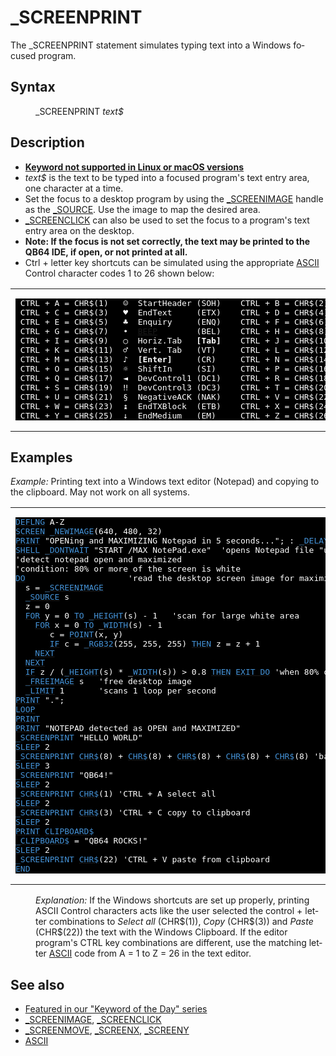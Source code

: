 <style>pre.codeide, pre.outputfixed, .outputcrt0 { background-color: #000 !important; color: #FFF !important; }</style><!DOCTYPE html>
<html class="client-nojs" dir="ltr" lang="en">
<head>
<title>_SCREENPRINT - QB64 Phoenix Edition Wiki</title>
</head>
<body class="mediawiki ltr sitedir-ltr mw-hide-empty-elt ns-0 ns-subject page-SCREENPRINT rootpage-SCREENPRINT skin-vector action-view skin-vector-legacy vector-feature-language-in-header-enabled vector-feature-language-in-main-page-header-disabled vector-feature-language-alert-in-sidebar-disabled vector-feature-sticky-header-disabled vector-feature-sticky-header-edit-disabled vector-feature-table-of-contents-disabled vector-feature-visual-enhancement-next-disabled">
<div class="mw-body" id="content" role="main">
<a id="top"></a>
<h1 class="firstHeading mw-first-heading" id="firstHeading">_SCREENPRINT</h1>
<div class="vector-body" id="bodyContent">
<div class="mw-body-content mw-content-ltr" dir="ltr" id="mw-content-text" lang="en"><div class="mw-parser-output"><p>The <a class="mw-selflink selflink">_SCREENPRINT</a> statement simulates typing text into a Windows focused program.
</p>
<h2><span class="mw-headline" id="Syntax">Syntax</span></h2>
<dl><dd><a class="mw-selflink selflink">_SCREENPRINT</a> <i>text$</i></dd></dl>
<p>
</p>
<h2><span class="mw-headline" id="Description">Description</span></h2>
<ul><li><b><a href="Keywords_currently_not_supported_by_QB64#Keywords_not_supported_in_Linux_or_macOS_versions" title="Keywords currently not supported by QB64">Keyword not supported in Linux or macOS versions</a></b></li>
<li><i>text$</i> is the text to be typed into a focused program's text entry area, one character at a time.</li>
<li>Set the focus to a desktop program by using the <a href="SCREENIMAGE" title="SCREENIMAGE">_SCREENIMAGE</a> handle as the <a href="SOURCE" title="SOURCE">_SOURCE</a>. Use the image to map the desired area.</li>
<li><a href="SCREENCLICK" title="SCREENCLICK">_SCREENCLICK</a> can also be used to set the focus to a program's text entry area on the desktop.</li>
<li><b>Note: If the focus is not set correctly, the text may be printed to the QB64 IDE, if open, or not printed at all.</b></li>
<li>Ctrl + letter key shortcuts can be simulated using the appropriate <a href="ASCII" title="ASCII">ASCII</a> Control character codes 1 to 26 shown below:</li></ul>
<table cellpadding="5px" width="100%">
<tbody><tr>
<td><pre class="outputfixed"> CTRL + A = CHR$(1)   ☺  StartHeader (SOH)    CTRL + B = CHR$(2)   ☻  StartText         (STX)
 CTRL + C = CHR$(3)   ♥  EndText     (ETX)    CTRL + D = CHR$(4)   ♦  EndOfTransmit     (EOT)
 CTRL + E = CHR$(5)   ♣  Enquiry     (ENQ)    CTRL + F = CHR$(6)   ♠  Acknowledge       (ACK)
 CTRL + G = CHR$(7)   •  <a href="BEEP" title="BEEP">BEEP</a>        (BEL)    CTRL + H = CHR$(8)   ◘  <b>[Backspace]</b>       (BS)
 CTRL + I = CHR$(9)   ○  Horiz.Tab   <b>[Tab]</b>    CTRL + J = CHR$(10)  ◙  LineFeed(printer) (LF)
 CTRL + K = CHR$(11)  ♂  Vert. Tab   (VT)     CTRL + L = CHR$(12)  ♀  FormFeed(printer) (FF)
 CTRL + M = CHR$(13)  ♪  <b>[Enter]</b>     (CR)     CTRL + N = CHR$(14)  ♫  ShiftOut          (SO)
 CTRL + O = CHR$(15)  ☼  ShiftIn     (SI)     CTRL + P = CHR$(16)  ►  DataLinkEscape    (DLE)
 CTRL + Q = CHR$(17)  ◄  DevControl1 (DC1)    CTRL + R = CHR$(18)  ↕  DeviceControl2    (DC2)
 CTRL + S = CHR$(19)  ‼  DevControl3 (DC3)    CTRL + T = CHR$(20)  ¶  DeviceControl4    (DC4)
 CTRL + U = CHR$(21)  §  NegativeACK (NAK)    CTRL + V = CHR$(22)  ▬  Synchronous Idle  (SYN)
 CTRL + W = CHR$(23)  ↨  EndTXBlock  (ETB)    CTRL + X = CHR$(24)  ↑  Cancel            (CAN)
 CTRL + Y = CHR$(25)  ↓  EndMedium   (EM)     CTRL + Z = CHR$(26)  →  End Of File(SUB)  (EOF)
</pre>
</td></tr></tbody></table>
<p>
</p>
<h2><span class="mw-headline" id="Examples">Examples</span></h2>
<p><i>Example:</i> Printing text into a Windows text editor (Notepad) and copying to the clipboard. May not work on all systems.
</p>
<table cellpadding="15px" width="100%">
<tbody><tr>
<td><pre class="codeide"><a href="DEFLNG" title="DEFLNG"><span style="color:#4593D8;">DEFLNG</span></a> A-Z
<a href="SCREEN" title="SCREEN"><span style="color:#4593D8;">SCREEN</span></a> <a href="NEWIMAGE" title="NEWIMAGE"><span style="color:#4593D8;">_NEWIMAGE</span></a>(640, 480, 32)
<a href="PRINT" title="PRINT"><span style="color:#4593D8;">PRINT</span></a> "OPENing and MAXIMIZING Notepad in 5 seconds..."; : <a href="DELAY" title="DELAY"><span style="color:#4593D8;">_DELAY</span></a> 5
<a href="SHELL" title="SHELL"><span style="color:#4593D8;">SHELL</span></a> <a href="DONTWAIT" title="DONTWAIT"><span style="color:#4593D8;">_DONTWAIT</span></a> "START /MAX NotePad.exe"  'opens Notepad file "untitled.txt"
'detect notepad open and maximized
'condition: 80% or more of the screen is white
<a class="mw-redirect" href="DO" title="DO"><span style="color:#4593D8;">DO</span></a>                     'read the desktop screen image for maximized window
  s = <a href="SCREENIMAGE" title="SCREENIMAGE"><span style="color:#4593D8;">_SCREENIMAGE</span></a>
  <a href="SOURCE" title="SOURCE"><span style="color:#4593D8;">_SOURCE</span></a> s
  z = 0
  <a href="FOR...NEXT" title="FOR...NEXT"><span style="color:#4593D8;">FOR</span></a> y = 0 <a href="TO" title="TO"><span style="color:#4593D8;">TO</span></a> <a href="HEIGHT" title="HEIGHT"><span style="color:#4593D8;">_HEIGHT</span></a>(s) - 1   'scan for large white area
    <a href="FOR...NEXT" title="FOR...NEXT"><span style="color:#4593D8;">FOR</span></a> x = 0 <a href="TO" title="TO"><span style="color:#4593D8;">TO</span></a> _<a href="WIDTH" title="WIDTH"><span style="color:#4593D8;">WIDTH</span></a>(s) - 1
       c = <a href="POINT" title="POINT"><span style="color:#4593D8;">POINT</span></a>(x, y)
       <a class="mw-redirect" href="IF" title="IF"><span style="color:#4593D8;">IF</span></a> c = <a href="RGB32" title="RGB32"><span style="color:#4593D8;">_RGB32</span></a>(255, 255, 255) <a href="THEN" title="THEN"><span style="color:#4593D8;">THEN</span></a> z = z + 1
    <a href="NEXT" title="NEXT"><span style="color:#4593D8;">NEXT</span></a>
  <a href="NEXT" title="NEXT"><span style="color:#4593D8;">NEXT</span></a>
  <a class="mw-redirect" href="IF" title="IF"><span style="color:#4593D8;">IF</span></a> z / (<a href="HEIGHT" title="HEIGHT"><span style="color:#4593D8;">_HEIGHT</span></a>(s) * _<a href="WIDTH" title="WIDTH"><span style="color:#4593D8;">WIDTH</span></a>(s)) &gt; 0.8 <a href="THEN" title="THEN"><span style="color:#4593D8;">THEN</span></a> <a href="EXIT_DO" title="EXIT DO"><span style="color:#4593D8;">EXIT DO</span></a> 'when 80% of screen is white
  <a href="FREEIMAGE" title="FREEIMAGE"><span style="color:#4593D8;">_FREEIMAGE</span></a> s   'free desktop image
  <a href="LIMIT" title="LIMIT"><span style="color:#4593D8;">_LIMIT</span></a> 1       'scans 1 loop per second
<a href="PRINT" title="PRINT"><span style="color:#4593D8;">PRINT</span></a> ".";
<a href="LOOP" title="LOOP"><span style="color:#4593D8;">LOOP</span></a>
<a href="PRINT" title="PRINT"><span style="color:#4593D8;">PRINT</span></a>
<a href="PRINT" title="PRINT"><span style="color:#4593D8;">PRINT</span></a> "NOTEPAD detected as OPEN and MAXIMIZED"
<a class="mw-selflink selflink"><span style="color:#4593D8;">_SCREENPRINT</span></a> "HELLO WORLD"
<a href="SLEEP" title="SLEEP"><span style="color:#4593D8;">SLEEP</span></a> 2
<a class="mw-selflink selflink"><span style="color:#4593D8;">_SCREENPRINT</span></a> <a href="CHR$" title="CHR$"><span style="color:#4593D8;">CHR$</span></a>(8) + <a href="CHR$" title="CHR$"><span style="color:#4593D8;">CHR$</span></a>(8) + <a href="CHR$" title="CHR$"><span style="color:#4593D8;">CHR$</span></a>(8) + <a href="CHR$" title="CHR$"><span style="color:#4593D8;">CHR$</span></a>(8) + <a href="CHR$" title="CHR$"><span style="color:#4593D8;">CHR$</span></a>(8) 'backspace 5 characters
<a href="SLEEP" title="SLEEP"><span style="color:#4593D8;">SLEEP</span></a> 3
<a class="mw-selflink selflink"><span style="color:#4593D8;">_SCREENPRINT</span></a> "QB64!"
<a href="SLEEP" title="SLEEP"><span style="color:#4593D8;">SLEEP</span></a> 2
<a class="mw-selflink selflink"><span style="color:#4593D8;">_SCREENPRINT</span></a> <a href="CHR$" title="CHR$"><span style="color:#4593D8;">CHR$</span></a>(1) 'CTRL + A select all
<a href="SLEEP" title="SLEEP"><span style="color:#4593D8;">SLEEP</span></a> 2
<a class="mw-selflink selflink"><span style="color:#4593D8;">_SCREENPRINT</span></a> <a href="CHR$" title="CHR$"><span style="color:#4593D8;">CHR$</span></a>(3) 'CTRL + C copy to clipboard
<a href="SLEEP" title="SLEEP"><span style="color:#4593D8;">SLEEP</span></a> 2
<a href="PRINT" title="PRINT"><span style="color:#4593D8;">PRINT</span></a> <a href="CLIPBOARD$_(function)" title="CLIPBOARD$ (function)"><span style="color:#4593D8;">CLIPBOARD$</span></a>
<a href="CLIPBOARD$" title="CLIPBOARD$"><span style="color:#4593D8;">_CLIPBOARD$</span></a> = "QB64 ROCKS!"
<a href="SLEEP" title="SLEEP"><span style="color:#4593D8;">SLEEP</span></a> 2
<a class="mw-selflink selflink"><span style="color:#4593D8;">_SCREENPRINT</span></a> <a href="CHR$" title="CHR$"><span style="color:#4593D8;">CHR$</span></a>(22) 'CTRL + V paste from clipboard
<a href="END" title="END"><span style="color:#4593D8;">END</span></a>
</pre>
</td></tr></tbody></table>
<dl><dd><i>Explanation:</i> If the Windows shortcuts are set up properly, printing ASCII Control characters acts like the user selected the control + letter combinations to <i>Select all</i> (CHR$(1)), <i>Copy</i> (CHR$(3)) and <i>Paste</i> (CHR$(22)) the text with the Windows Clipboard. If the editor program's CTRL key combinations are different, use the matching letter <a href="ASCII" title="ASCII">ASCII</a> code from A = 1 to Z = 26 in the text editor.</dd></dl>
<p>
</p>
<h2><span class="mw-headline" id="See_also">See also</span></h2>
<ul><li><a class="external text" href="https://qb64phoenix.com/forum/showthread.php?tid=1252" rel="nofollow">Featured in our "Keyword of the Day" series</a></li>
<li><a href="SCREENIMAGE" title="SCREENIMAGE">_SCREENIMAGE</a>, <a href="SCREENCLICK" title="SCREENCLICK">_SCREENCLICK</a></li>
<li><a href="SCREENMOVE" title="SCREENMOVE">_SCREENMOVE</a>, <a href="SCREENX" title="SCREENX">_SCREENX</a>, <a href="SCREENY" title="SCREENY">_SCREENY</a></li>
<li><a href="ASCII" title="ASCII">ASCII</a></li></ul>
<p>
</p>
<!-- 
NewPP limit report
Cached time: 20240715062443
Cache expiry: 86400
Reduced expiry: false
Complications: [show‐toc]
CPU time usage: 0.050 seconds
Real time usage: 0.078 seconds
Preprocessor visited node count: 438/1000000
Post‐expand include size: 3912/2097152 bytes
Template argument size: 725/2097152 bytes
Highest expansion depth: 3/100
Expensive parser function count: 0/100
Unstrip recursion depth: 0/20
Unstrip post‐expand size: 0/5000000 bytes
-->
<!--
Transclusion expansion time report (%,ms,calls,template)
100.00%   36.829      1 -total
 16.15%    5.949      1 Template:CodeEnd
 11.24%    4.141     57 Template:Cl
  8.20%    3.020      1 Template:Small
  6.75%    2.486      1 Template:PageSeeAlso
  6.63%    2.442      1 Template:PageNavigation
  6.60%    2.429      1 Template:FixedStart
  6.43%    2.368      1 Template:PageExamples
  6.06%    2.233      1 Template:PageSyntax
  5.63%    2.073      1 Template:CodeStart
-->
<!-- Saved in parser cache with key qb64pnix_mw19894-mwmb_:pcache:idhash:317-0!canonical and timestamp 20240715062443 and revision id 8913.
 -->
</div>
</div>
</div>
</div>
</body>
</html>
